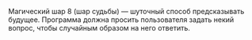 Магический шар 8 (шар судьбы) — шуточный способ предсказывать будущее.
Программа должна просить пользователя задать некий вопрос, чтобы случайным образом на него ответить.
